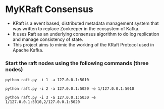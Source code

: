 # MyKRaft Consensus
- KRaft is a event based, distributed metadata management system that was written to replace Zookeeper in the ecosystem of Kafka.
- It uses Raft as an underlying consensus algorithm to do log replication and manage consistency of state.
- This project aims to mimic the working of the KRaft Protocol used in Apache Kafka.

### Start the raft nodes using the following commands (three nodes) 
```
python raft.py -i 1 -a 127.0.0.1:5010
```
```
python raft.py -i 2 -a 127.0.0.1:5020 -e 1/127.0.0.1:5010
```
```
python raft.py -i 3 -a 127.0.0.1:5030 -e 1/127.0.0.1:5010,2/127.0.0.1:5020
```